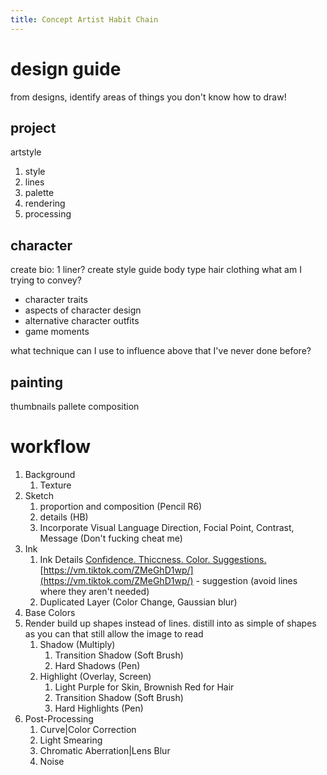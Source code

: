 ```yaml
---
title: Concept Artist Habit Chain
---
```


# design guide
from designs, identify areas of things you don't know how to draw!

## project
artstyle
1. style
2. lines
3. palette
4. rendering
5. processing

## character
create bio: 1 liner?
create style guide
body type
hair
clothing
what am I trying to convey?
- character traits
- aspects of character design
- alternative character outfits
- game moments

what technique can I use to influence above that I've never done before?

## painting
thumbnails
pallete
composition

# workflow

1. Background
    1. Texture
2. Sketch
    1. proportion and composition (Pencil R6)
    2. details (HB)
    3. Incorporate Visual Language
    Direction, Focial Point, Contrast, Message (Don't fucking cheat me)
3. Ink
    1. Ink Details
    [Confidence. Thiccness. Color. Suggestions.](https://www.youtube.com/watch?v=ZzgrOMCd380)
    [https://vm.tiktok.com/ZMeGhD1wp/](https://vm.tiktok.com/ZMeGhD1wp/) - suggestion (avoid lines where they aren't needed)
    1. Duplicated Layer (Color Change, Gaussian blur)
4. Base Colors
5. Render
    build up shapes instead of lines. distill into as simple of shapes as you can that still allow the image to read 
    1. Shadow (Multiply)
        1. Transition Shadow (Soft Brush)
        2. Hard Shadows (Pen)
    2. Highlight (Overlay, Screen)
        1. Light Purple for Skin, Brownish Red for Hair
        2. Transition Shadow (Soft Brush)
        3. Hard Highlights (Pen)
6. Post-Processing
    1. Curve|Color Correction
    2. Light Smearing
    3. Chromatic Aberration|Lens Blur
    4. Noise